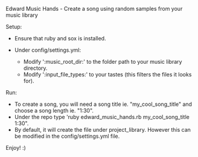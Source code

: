 Edward Music Hands - Create a song using random samples from your music library

Setup:

- Ensure that ruby and sox is installed.

- Under config/settings.yml:
  - Modify ':music_root_dir:' to the folder path to your music library directory.
  - Modify ':input_file_types:' to your tastes (this filters the files it looks for).  

Run: 
- To create a song, you will need a song title ie. "my_cool_song_title" and choose a song length ie. "1:30".
- Under the repo type 'ruby edward_music_hands.rb my_cool_song_title 1:30".
- By default, it will create the file under project_library. However this can be modified in the config/settings.yml file.

Enjoy! :)
